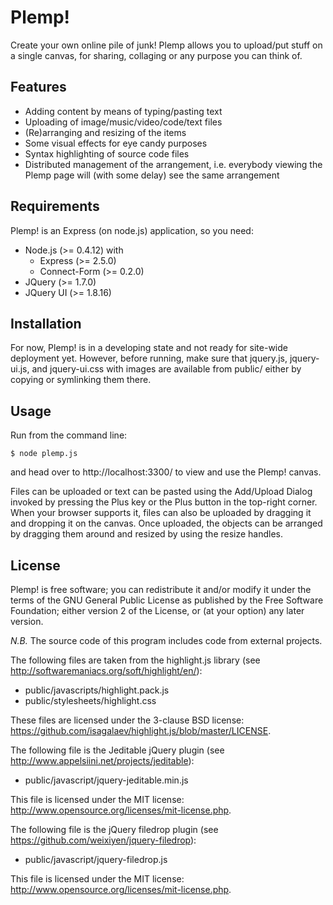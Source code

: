 Plemp!
======

Create your own online pile of junk!  Plemp allows you to upload/put stuff
on a single canvas, for sharing, collaging or any purpose you can think of.

Features
--------

* Adding content by means of typing/pasting text
* Uploading of image/music/video/code/text files
* (Re)arranging and resizing of the items
* Some visual effects for eye candy purposes
* Syntax highlighting of source code files
* Distributed management of the arrangement, i.e. everybody viewing the
  Plemp page will (with some delay) see the same arrangement

Requirements
------------

Plemp! is an Express (on node.js) application, so you need:

* Node.js (>= 0.4.12) with
  - Express (>= 2.5.0)
  - Connect-Form (>= 0.2.0)
* JQuery (>= 1.7.0)
* JQuery UI (>= 1.8.16)

Installation
------------

For now, Plemp! is in a developing state and not ready for site-wide
deployment yet.  However, before running, make sure that jquery.js,
jquery-ui.js, and jquery-ui.css with images are available from public/
either by copying or symlinking them there.

Usage
-----

Run from the command line:

    $ node plemp.js

and head over to http://localhost:3300/ to view and use the Plemp! canvas.

Files can be uploaded or text can be pasted using the Add/Upload Dialog
invoked by pressing the Plus key or the Plus button in the top-right
corner.  When your browser supports it, files can also be uploaded by
dragging it and dropping it on the canvas.
Once uploaded, the objects can be arranged by dragging them around and
resized by using the resize handles.

License
-------

Plemp! is free software; you can redistribute it and/or modify
it under the terms of the GNU General Public License as published by
the Free Software Foundation; either version 2 of the License, or
(at your option) any later version.

*N.B.* The source code of this program includes code from external projects.

The following files are taken from the highlight.js library (see
http://softwaremaniacs.org/soft/highlight/en/):

* public/javascripts/highlight.pack.js
* public/stylesheets/highlight.css

These files are licensed under the 3-clause BSD license:
https://github.com/isagalaev/highlight.js/blob/master/LICENSE.

The following file is the Jeditable jQuery plugin (see
http://www.appelsiini.net/projects/jeditable):

* public/javascript/jquery-jeditable.min.js

This file is licensed under the MIT license:
http://www.opensource.org/licenses/mit-license.php.

The following file is the jQuery filedrop plugin (see
https://github.com/weixiyen/jquery-filedrop):

* public/javascript/jquery-filedrop.js

This file is licensed under the MIT license:
http://www.opensource.org/licenses/mit-license.php.

